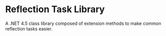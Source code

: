 # Reflection Task Library 

A .NET 4.5 class library composed of extension methods to make 
common reflection tasks easier. 